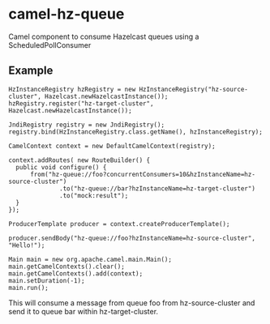 # camel-hz-queue

Camel component to consume Hazelcast queues using a ScheduledPollConsumer

## Example

```
HzInstanceRegistry hzRegistry = new HzInstanceRegistry("hz-source-cluster", Hazelcast.newHazelcastInstance());
hzRegistry.register("hz-target-cluster", Hazelcast.newHazelcastInstance());

JndiRegistry registry = new JndiRegistry();
registry.bind(HzInstanceRegistry.class.getName(), hzInstanceRegistry);

CamelContext context = new DefaultCamelContext(registry);

context.addRoutes( new RouteBuilder() {
  public void configure() {
      from("hz-queue://foo?concurrentConsumers=10&hzInstanceName=hz-source-cluster")
              .to("hz-queue://bar?hzInstanceName=hz-target-cluster")
              .to("mock:result");
  }
});

ProducerTemplate producer = context.createProducerTemplate();

producer.sendBody("hz-queue://foo?hzInstanceName=hz-source-cluster", "Hello!"); 

Main main = new org.apache.camel.main.Main();
main.getCamelContexts().clear();
main.getCamelContexts().add(context);
main.setDuration(-1);
main.run();
```

This will consume a message from queue foo from hz-source-cluster and send it to queue bar within hz-target-cluster.





